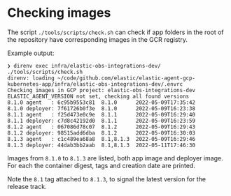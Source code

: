 # Checking images

The script `./tools/scripts/check.sh` can check if app folders in the root of the repository have corresponding images in the GCR registry.

Example output:
```
❯ direnv exec infra/elastic-obs-integrations-dev/ ./tools/scripts/check.sh
direnv: loading ~/code/github.com/elastic/elastic-agent-gcp-kubernetes-app/infra/elastic-obs-integrations-dev/.envrc
Checking images in GCP project: elastic-obs-integrations-dev
ELASTIC_AGENT_VERSION not set, checking all found versions
8.1.0 agent   : 6c95b9553c81  8.1.0      2022-05-09T17:35:42
8.1.0 deployer: 7f61726b0f3e  8.1.0      2022-05-09T16:23:38
8.1.1 agent   : f25d473e0c9e  8.1.1      2022-05-09T16:29:40
8.1.1 deployer: c7d8c42192d0  8.1.1      2022-05-09T16:23:59
8.1.2 agent   : 067086d78c07  8.1.2      2022-05-09T16:29:43
8.1.2 deployer: 98515add6dba  8.1.2      2022-05-09T16:30:03
8.1.3 agent   : c1c489ea68a8  8.1,8.1.3  2022-05-09T16:29:46
8.1.3 deployer: 44dab3bb2aab  8.1,8.1.3  2022-05-11T17:46:30
```

Images from `8.1.0` to `8.1.3` are listed, both app image and deployer image. For each the container digest, tags and creation date are printed.

Note the `8.1` tag attached to `8.1.3`, to signal the latest version for the release track.